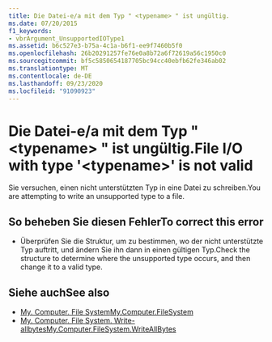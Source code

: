 ```yaml
---
title: Die Datei-e/a mit dem Typ " <typename> " ist ungültig.
ms.date: 07/20/2015
f1_keywords:
- vbrArgument_UnsupportedIOType1
ms.assetid: b6c527e3-b75a-4c1a-b6f1-ee9f7460b5f0
ms.openlocfilehash: 26b20291257fe76e0a8b72a6f72619a56c1950c0
ms.sourcegitcommit: bf5c5850654187705bc94cc40ebfb62fe346ab02
ms.translationtype: MT
ms.contentlocale: de-DE
ms.lasthandoff: 09/23/2020
ms.locfileid: "91090923"
---
```

# <a name="file-io-with-type-typename-is-not-valid"></a><span data-ttu-id="09a63-102">Die Datei-e/a mit dem Typ " \<typename> " ist ungültig.</span><span class="sxs-lookup"><span data-stu-id="09a63-102">File I/O with type '\<typename>' is not valid</span></span>

<span data-ttu-id="09a63-103">Sie versuchen, einen nicht unterstützten Typ in eine Datei zu schreiben.</span><span class="sxs-lookup"><span data-stu-id="09a63-103">You are attempting to write an unsupported type to a file.</span></span>  
  
## <a name="to-correct-this-error"></a><span data-ttu-id="09a63-104">So beheben Sie diesen Fehler</span><span class="sxs-lookup"><span data-stu-id="09a63-104">To correct this error</span></span>  
  
- <span data-ttu-id="09a63-105">Überprüfen Sie die Struktur, um zu bestimmen, wo der nicht unterstützte Typ auftritt, und ändern Sie ihn dann in einen gültigen Typ.</span><span class="sxs-lookup"><span data-stu-id="09a63-105">Check the structure to determine where the unsupported type occurs, and then change it to a valid type.</span></span>  
  
## <a name="see-also"></a><span data-ttu-id="09a63-106">Siehe auch</span><span class="sxs-lookup"><span data-stu-id="09a63-106">See also</span></span>

- [<span data-ttu-id="09a63-107">My. Computer. File System</span><span class="sxs-lookup"><span data-stu-id="09a63-107">My.Computer.FileSystem</span></span>](xref:Microsoft.VisualBasic.FileIO.FileSystem)
- [<span data-ttu-id="09a63-108">My. Computer. File System. Write-allbytes</span><span class="sxs-lookup"><span data-stu-id="09a63-108">My.Computer.FileSystem.WriteAllBytes</span></span>](xref:Microsoft.VisualBasic.MyServices.FileSystemProxy.WriteAllBytes%2A)
